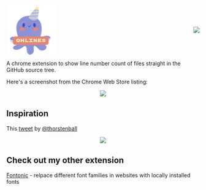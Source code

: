 <div style="display:flex; justify-content:space-between; align-items:center;gap:2rem">
    <img src="./res/favicon-128x128.png" style="margin-bottom: 20">
    <a href="https://chromewebstore.google.com/detail/gh-lines/aoidkjdhlodolpgnmeapkpfmcepkffhp">
    <img height=60 src="https://i.ibb.co/kHCVcqD/webstore.png" style="margin-bottom: 20">
    </a>

</div>

A chrome extension to show line number count of files straight in the GitHub source tree.

Here's a screenshot from the Chrome Web Store listing:

<div align="center">
<img width=500  src="https://lh3.googleusercontent.com/mO6LuRkjSBiQY5yFvUK2Mwi345KCzaivprLEU5xX4aT5Au50suNGK7q9nyGssRRrzI4ytuC_Afhh_YLFBssdKaqG=s800-w800-h500">
</div>

## Inspiration

This [tweet](https://x.com/thorstenball/status/1787399621540470826) by [@thorstenball](https://twitter.com/thorstenball)

<div align="center">
    <img  width=400 src="https://i.ibb.co/GppfRwc/image.png">
</div>

## Check out my other extension

[Fontonic](https://github.com/amkhrjee/fontonic) - relpace different font families in websites with locally installed fonts
